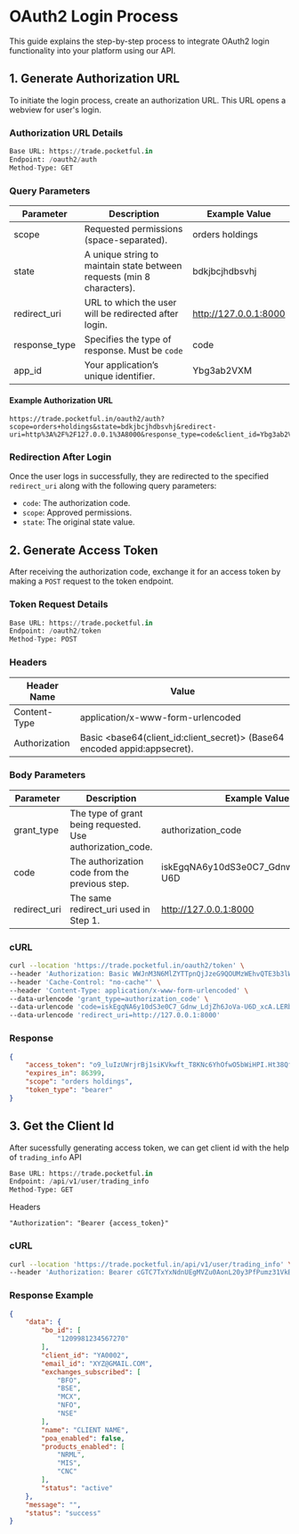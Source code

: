 # **OAuth2 Login Process**

This guide explains the step-by-step process to integrate OAuth2 login functionality into your platform using our API.

## **1. Generate Authorization URL**
To initiate the login process, create an authorization URL. This URL opens a webview for user's login.

### **Authorization URL Details**
```python
Base URL: https://trade.pocketful.in
Endpoint: /oauth2/auth
Method-Type: GET
```

### **Query Parameters**
| Parameter      | Description                                                | Example Value             |
|----------------|------------------------------------------------------------|---------------------------|
| scope        | Requested permissions (space-separated).                   | orders holdings         |
| state        | A unique string to maintain state between requests (min 8 characters). | bdkjbcjhdbsvhj          |
| redirect_uri | URL to which the user will be redirected after login.       | http://127.0.0.1:8000   |
| response_type| Specifies the type of response. Must be `code`             | code                    |
| app_id    | Your application’s unique identifier.                      | Ybg3ab2VXM              |

#### Example Authorization URL
```
https://trade.pocketful.in/oauth2/auth?scope=orders+holdings&state=bdkjbcjhdbsvhj&redirect-uri=http%3A%2F%2F127.0.0.1%3A8000&response_type=code&client_id=Ybg3ab2VXM
```


### **Redirection After Login**
Once the user logs in successfully, they are redirected to the specified `redirect_uri` along with the following query parameters:<br>
- `code`: The authorization code.<br>
- `scope`: Approved permissions.<br>
- `state`: The original state value.

## **2. Generate Access Token**
After receiving the authorization code, exchange it for an access token by making a `POST` request to the token endpoint.

### **Token Request Details**
```python
Base URL: https://trade.pocketful.in
Endpoint: /oauth2/token
Method-Type: POST
```

### Headers
| Header Name      | Value                                                                                             |
|------------------|--------------------------------------------------------------------------------------------------|
| Content-Type   | application/x-www-form-urlencoded                                                             |
| Authorization  | Basic <base64(client_id:client_secret)> (Base64 encoded appid:appsecret).                    |

### Body Parameters
| Parameter       | Description                                      | Example Value                              |
|-----------------|--------------------------------------------------|-------------------------------------------|
| grant_type    | The type of grant being requested. Use authorization_code. | authorization_code                      |
| code          | The authorization code from the previous step.   | iskEgqNA6y10dS3e0C7_Gdnw_LdjZh6JoVa-U6D |
| redirect_uri  | The same redirect_uri used in Step 1.           | http://127.0.0.1:8000                   |

### cURL
```bash
curl --location 'https://trade.pocketful.in/oauth2/token' \
--header 'Authorization: Basic WWJnM3N6MlZYTTpnQjJzeG9QOUMzWEhvQTE3b3lWa2luajNLeGtPWEJ3VUJkSG5rNm9hdG9xMmg1RFd5VmNiVWhuUzdRb05JY3la' \
--header 'Cache-Control: "no-cache"' \
--header 'Content-Type: application/x-www-form-urlencoded' \
--data-urlencode 'grant_type=authorization_code' \
--data-urlencode 'code=iskEgqNA6y10dS3e0C7_Gdnw_LdjZh6JoVa-U6D_xcA.LERbhY3JkbTHR9E1srqetg7ShKEYW9HXN0nzXQ9yGoM' \
--data-urlencode 'redirect_uri=http://127.0.0.1:8000'
```

### Response

```json
{
    "access_token": "o9_luIzUWrjrBj1siKVkwft_T8KNc6YhOfwO5bWiHPI.Ht38QfD-FxAHDqL9xdY1jDyYoJIT3od2GA58bzZUmGU",
    "expires_in": 86399,
    "scope": "orders holdings",
    "token_type": "bearer"
}

```

## **3. Get the Client Id**
After sucessfully generating access token, we can get client id with the help of `trading_info` API

```python
Base URL: https://trade.pocketful.in
Endpoint: /api/v1/user/trading_info
Method-Type: GET
```

Headers
```
"Authorization": "Bearer {access_token}"
```

### cURL
```bash
curl --location 'https://trade.pocketful.in/api/v1/user/trading_info' \
--header 'Authorization: Bearer cGTC7TxYxNdnUEgMVZu0AonL20y3PfPumz31VkBFo64.ReVoLHhUjGZj9iYCod6zPUOSnmXTT_oRhGeRzWb0ooc'
```

### Response Example

```json
{
    "data": {
        "bo_id": [
            "1209981234567270"
        ],
        "client_id": "YA0002",
        "email_id": "XYZ@GMAIL.COM",
        "exchanges_subscribed": [
            "BFO",
            "BSE",
            "MCX",
            "NFO",
            "NSE"
        ],
        "name": "CLIENT NAME",
        "poa_enabled": false,
        "products_enabled": [
            "NRML",
            "MIS",
            "CNC"
        ],
        "status": "active"
    },
    "message": "",
    "status": "success"
}
```
